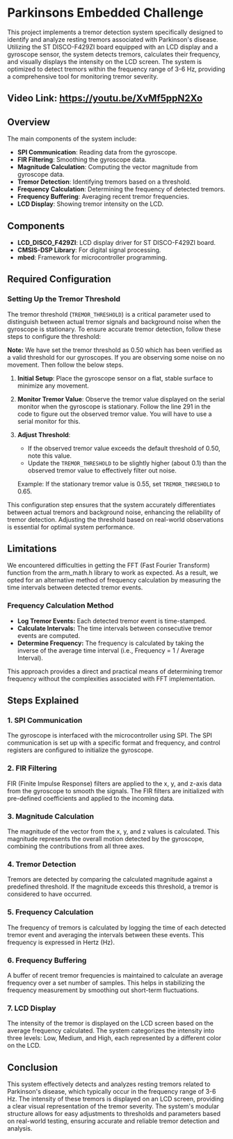 # Parkinsons Embedded Challenge

This project implements a tremor detection system specifically designed to identify and analyze resting tremors associated with Parkinson's disease. Utilizing the ST DISCO-F429ZI board equipped with an LCD display and a gyroscope sensor, the system detects tremors, calculates their frequency, and visually displays the intensity on the LCD screen. The system is optimized to detect tremors within the frequency range of 3-6 Hz, providing a comprehensive tool for monitoring tremor severity.

## Video Link: https://youtu.be/XvMf5ppN2Xo

## Overview

The main components of the system include:
- **SPI Communication**: Reading data from the gyroscope.
- **FIR Filtering**: Smoothing the gyroscope data.
- **Magnitude Calculation**: Computing the vector magnitude from gyroscope data.
- **Tremor Detection**: Identifying tremors based on a threshold.
- **Frequency Calculation**: Determining the frequency of detected tremors.
- **Frequency Buffering**: Averaging recent tremor frequencies.
- **LCD Display**: Showing tremor intensity on the LCD.

## Components

- **LCD_DISCO_F429ZI**: LCD display driver for ST DISCO-F429ZI board.
- **CMSIS-DSP Library**: For digital signal processing.
- **mbed**: Framework for microcontroller programming.

## Required Configuration

### Setting Up the Tremor Threshold

The tremor threshold (`TREMOR_THRESHOLD`) is a critical parameter used to distinguish between actual tremor signals and background noise when the gyroscope is stationary. To ensure accurate tremor detection, follow these steps to configure the threshold:

**Note:** We have set the tremor threshold as 0.50 which has been verified as a valid threshold for our gyroscopes. If you are observing some noise on no movement. Then follow the below steps.

1. **Initial Setup**: Place the gyroscope sensor on a flat, stable surface to minimize any movement.

2. **Monitor Tremor Value**: Observe the tremor value displayed on the serial monitor when the gyroscope is stationary. Follow the line 291 in the code to figure out the observed tremor value. You will have to use a serial monitor for this.

3. **Adjust Threshold**:
   - If the observed tremor value exceeds the default threshold of 0.50, note this value.
   - Update the `TREMOR_THRESHOLD` to be slightly higher (about 0.1) than the observed tremor value to effectively filter out noise.
   
   Example: If the stationary tremor value is 0.55, set `TREMOR_THRESHOLD` to 0.65.

This configuration step ensures that the system accurately differentiates between actual tremors and background noise, enhancing the reliability of tremor detection. Adjusting the threshold based on real-world observations is essential for optimal system performance.


## Limitations

We encountered difficulties in getting the FFT (Fast Fourier Transform) function from the arm_math.h library to work as expected. As a result, we opted for an alternative method of frequency calculation by measuring the time intervals between detected tremor events.

### Frequency Calculation Method

 - **Log Tremor Events:** Each detected tremor event is time-stamped.
 - **Calculate Intervals:** The time intervals between consecutive tremor events are computed.
 - **Determine Frequency:** The frequency is calculated by taking the inverse of the average time interval (i.e., Frequency = 1 / Average Interval).

This approach provides a direct and practical means of determining tremor frequency without the complexities associated with FFT implementation.


## Steps Explained

### 1. SPI Communication

The gyroscope is interfaced with the microcontroller using SPI. The SPI communication is set up with a specific format and frequency, and control registers are configured to initialize the gyroscope.

### 2. FIR Filtering

FIR (Finite Impulse Response) filters are applied to the x, y, and z-axis data from the gyroscope to smooth the signals. The FIR filters are initialized with pre-defined coefficients and applied to the incoming data.

### 3. Magnitude Calculation

The magnitude of the vector from the x, y, and z values is calculated. This magnitude represents the overall motion detected by the gyroscope, combining the contributions from all three axes.

### 4. Tremor Detection

Tremors are detected by comparing the calculated magnitude against a predefined threshold. If the magnitude exceeds this threshold, a tremor is considered to have occurred.

### 5. Frequency Calculation

The frequency of tremors is calculated by logging the time of each detected tremor event and averaging the intervals between these events. This frequency is expressed in Hertz (Hz).

### 6. Frequency Buffering

A buffer of recent tremor frequencies is maintained to calculate an average frequency over a set number of samples. This helps in stabilizing the frequency measurement by smoothing out short-term fluctuations.

### 7. LCD Display

The intensity of the tremor is displayed on the LCD screen based on the average frequency calculated. The system categorizes the intensity into three levels: Low, Medium, and High, each represented by a different color on the LCD.


## Conclusion

This system effectively detects and analyzes resting tremors related to Parkinson's disease, which typically occur in the frequency range of 3-6 Hz. The intensity of these tremors is displayed on an LCD screen, providing a clear visual representation of the tremor severity. The system's modular structure allows for easy adjustments to thresholds and parameters based on real-world testing, ensuring accurate and reliable tremor detection and analysis.